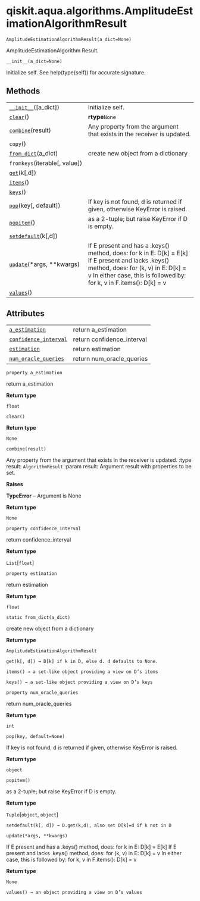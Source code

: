 # qiskit.aqua.algorithms.AmplitudeEstimationAlgorithmResult

<span id="undefined" />

`AmplitudeEstimationAlgorithmResult(a_dict=None)`

AmplitudeEstimationAlgorithm Result.

<span id="undefined" />

`__init__(a_dict=None)`

Initialize self. See help(type(self)) for accurate signature.

## Methods

|                                                                                                                                                                      |                                                                                                                                                                                                                      |
| -------------------------------------------------------------------------------------------------------------------------------------------------------------------- | -------------------------------------------------------------------------------------------------------------------------------------------------------------------------------------------------------------------- |
| [`__init__`](#qiskit.aqua.algorithms.AmplitudeEstimationAlgorithmResult.__init__ "qiskit.aqua.algorithms.AmplitudeEstimationAlgorithmResult.__init__")(\[a\_dict])   | Initialize self.                                                                                                                                                                                                     |
| [`clear`](#qiskit.aqua.algorithms.AmplitudeEstimationAlgorithmResult.clear "qiskit.aqua.algorithms.AmplitudeEstimationAlgorithmResult.clear")()                      | **rtype**`None`                                                                                                                                                                                                      |
| [`combine`](#qiskit.aqua.algorithms.AmplitudeEstimationAlgorithmResult.combine "qiskit.aqua.algorithms.AmplitudeEstimationAlgorithmResult.combine")(result)          | Any property from the argument that exists in the receiver is updated.                                                                                                                                               |
| `copy`()                                                                                                                                                             |                                                                                                                                                                                                                      |
| [`from_dict`](#qiskit.aqua.algorithms.AmplitudeEstimationAlgorithmResult.from_dict "qiskit.aqua.algorithms.AmplitudeEstimationAlgorithmResult.from_dict")(a\_dict)   | create new object from a dictionary                                                                                                                                                                                  |
| `fromkeys`(iterable\[, value])                                                                                                                                       |                                                                                                                                                                                                                      |
| [`get`](#qiskit.aqua.algorithms.AmplitudeEstimationAlgorithmResult.get "qiskit.aqua.algorithms.AmplitudeEstimationAlgorithmResult.get")(k\[,d])                      |                                                                                                                                                                                                                      |
| [`items`](#qiskit.aqua.algorithms.AmplitudeEstimationAlgorithmResult.items "qiskit.aqua.algorithms.AmplitudeEstimationAlgorithmResult.items")()                      |                                                                                                                                                                                                                      |
| [`keys`](#qiskit.aqua.algorithms.AmplitudeEstimationAlgorithmResult.keys "qiskit.aqua.algorithms.AmplitudeEstimationAlgorithmResult.keys")()                         |                                                                                                                                                                                                                      |
| [`pop`](#qiskit.aqua.algorithms.AmplitudeEstimationAlgorithmResult.pop "qiskit.aqua.algorithms.AmplitudeEstimationAlgorithmResult.pop")(key\[, default])             | If key is not found, d is returned if given, otherwise KeyError is raised.                                                                                                                                           |
| [`popitem`](#qiskit.aqua.algorithms.AmplitudeEstimationAlgorithmResult.popitem "qiskit.aqua.algorithms.AmplitudeEstimationAlgorithmResult.popitem")()                | as a 2-tuple; but raise KeyError if D is empty.                                                                                                                                                                      |
| [`setdefault`](#qiskit.aqua.algorithms.AmplitudeEstimationAlgorithmResult.setdefault "qiskit.aqua.algorithms.AmplitudeEstimationAlgorithmResult.setdefault")(k\[,d]) |                                                                                                                                                                                                                      |
| [`update`](#qiskit.aqua.algorithms.AmplitudeEstimationAlgorithmResult.update "qiskit.aqua.algorithms.AmplitudeEstimationAlgorithmResult.update")(\*args, \*\*kwargs) | If E present and has a .keys() method, does: for k in E: D\[k] = E\[k] If E present and lacks .keys() method, does: for (k, v) in E: D\[k] = v In either case, this is followed by: for k, v in F.items(): D\[k] = v |
| [`values`](#qiskit.aqua.algorithms.AmplitudeEstimationAlgorithmResult.values "qiskit.aqua.algorithms.AmplitudeEstimationAlgorithmResult.values")()                   |                                                                                                                                                                                                                      |

## Attributes

|                                                                                                                                                                                         |                             |
| --------------------------------------------------------------------------------------------------------------------------------------------------------------------------------------- | --------------------------- |
| [`a_estimation`](#qiskit.aqua.algorithms.AmplitudeEstimationAlgorithmResult.a_estimation "qiskit.aqua.algorithms.AmplitudeEstimationAlgorithmResult.a_estimation")                      | return a\_estimation        |
| [`confidence_interval`](#qiskit.aqua.algorithms.AmplitudeEstimationAlgorithmResult.confidence_interval "qiskit.aqua.algorithms.AmplitudeEstimationAlgorithmResult.confidence_interval") | return confidence\_interval |
| [`estimation`](#qiskit.aqua.algorithms.AmplitudeEstimationAlgorithmResult.estimation "qiskit.aqua.algorithms.AmplitudeEstimationAlgorithmResult.estimation")                            | return estimation           |
| [`num_oracle_queries`](#qiskit.aqua.algorithms.AmplitudeEstimationAlgorithmResult.num_oracle_queries "qiskit.aqua.algorithms.AmplitudeEstimationAlgorithmResult.num_oracle_queries")    | return num\_oracle\_queries |

<span id="undefined" />

`property a_estimation`

return a\_estimation

**Return type**

`float`

<span id="undefined" />

`clear()`

**Return type**

`None`

<span id="undefined" />

`combine(result)`

Any property from the argument that exists in the receiver is updated. :type result: `AlgorithmResult` :param result: Argument result with properties to be set.

**Raises**

**TypeError** – Argument is None

**Return type**

`None`

<span id="undefined" />

`property confidence_interval`

return confidence\_interval

**Return type**

`List`\[`float`]

<span id="undefined" />

`property estimation`

return estimation

**Return type**

`float`

<span id="undefined" />

`static from_dict(a_dict)`

create new object from a dictionary

**Return type**

`AmplitudeEstimationAlgorithmResult`

<span id="undefined" />

`get(k[, d]) → D[k] if k in D, else d. d defaults to None.`

<span id="undefined" />

`items() → a set-like object providing a view on D’s items`

<span id="undefined" />

`keys() → a set-like object providing a view on D’s keys`

<span id="undefined" />

`property num_oracle_queries`

return num\_oracle\_queries

**Return type**

`int`

<span id="undefined" />

`pop(key, default=None)`

If key is not found, d is returned if given, otherwise KeyError is raised.

**Return type**

`object`

<span id="undefined" />

`popitem()`

as a 2-tuple; but raise KeyError if D is empty.

**Return type**

`Tuple`\[`object`, `object`]

<span id="undefined" />

`setdefault(k[, d]) → D.get(k,d), also set D[k]=d if k not in D`

<span id="undefined" />

`update(*args, **kwargs)`

If E present and has a .keys() method, does: for k in E: D\[k] = E\[k] If E present and lacks .keys() method, does: for (k, v) in E: D\[k] = v In either case, this is followed by: for k, v in F.items(): D\[k] = v

**Return type**

`None`

<span id="undefined" />

`values() → an object providing a view on D’s values`
